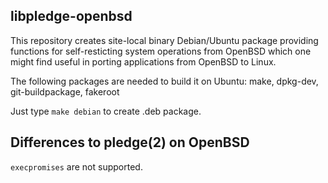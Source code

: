 libpledge-openbsd
-----------------

This repository creates site-local binary Debian/Ubuntu package
providing functions for self-resticting system operations from OpenBSD which
one might find useful in porting applications from OpenBSD to Linux.

The following packages are needed to build it on Ubuntu:
    make, dpkg-dev, git-buildpackage, fakeroot

Just type `make debian` to create .deb package.


Differences to pledge(2) on OpenBSD
-----------------------------------
`execpromises` are not supported.